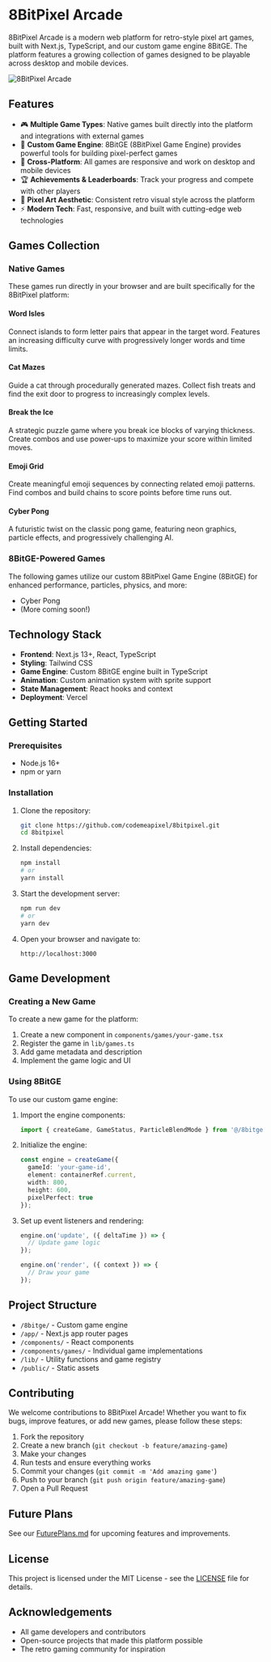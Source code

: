# 8BitPixel Arcade

8BitPixel Arcade is a modern web platform for retro-style pixel art games, built with Next.js, TypeScript, and our custom game engine 8BitGE. The platform features a growing collection of games designed to be playable across desktop and mobile devices.

![8BitPixel Arcade](./public/images/8bitpixel-banner.png)

## Features

- 🎮 **Multiple Game Types**: Native games built directly into the platform and integrations with external games
- 🎲 **Custom Game Engine**: 8BitGE (8BitPixel Game Engine) provides powerful tools for building pixel-perfect games
- 📱 **Cross-Platform**: All games are responsive and work on desktop and mobile devices
- 🏆 **Achievements & Leaderboards**: Track your progress and compete with other players
- 🌈 **Pixel Art Aesthetic**: Consistent retro visual style across the platform
- ⚡ **Modern Tech**: Fast, responsive, and built with cutting-edge web technologies

## Games Collection

### Native Games

These games run directly in your browser and are built specifically for the 8BitPixel platform:

#### Word Isles
Connect islands to form letter pairs that appear in the target word. Features an increasing difficulty curve with progressively longer words and time limits.

#### Cat Mazes
Guide a cat through procedurally generated mazes. Collect fish treats and find the exit door to progress to increasingly complex levels.

#### Break the Ice
A strategic puzzle game where you break ice blocks of varying thickness. Create combos and use power-ups to maximize your score within limited moves.

#### Emoji Grid
Create meaningful emoji sequences by connecting related emoji patterns. Find combos and build chains to score points before time runs out.

#### Cyber Pong
A futuristic twist on the classic pong game, featuring neon graphics, particle effects, and progressively challenging AI.

### 8BitGE-Powered Games

The following games utilize our custom 8BitPixel Game Engine (8BitGE) for enhanced performance, particles, physics, and more:

- Cyber Pong
- (More coming soon!)

## Technology Stack

- **Frontend**: Next.js 13+, React, TypeScript
- **Styling**: Tailwind CSS
- **Game Engine**: Custom 8BitGE engine built in TypeScript
- **Animation**: Custom animation system with sprite support
- **State Management**: React hooks and context
- **Deployment**: Vercel

## Getting Started

### Prerequisites

- Node.js 16+
- npm or yarn

### Installation

1. Clone the repository:
   ```bash
   git clone https://github.com/codemeapixel/8bitpixel.git
   cd 8bitpixel
   ```

2. Install dependencies:
   ```bash
   npm install
   # or
   yarn install
   ```

3. Start the development server:
   ```bash
   npm run dev
   # or
   yarn dev
   ```

4. Open your browser and navigate to:
   ```
   http://localhost:3000
   ```

## Game Development

### Creating a New Game

To create a new game for the platform:

1. Create a new component in `components/games/your-game.tsx`
2. Register the game in `lib/games.ts`
3. Add game metadata and description
4. Implement the game logic and UI

### Using 8BitGE

To use our custom game engine:

1. Import the engine components:
   ```typescript
   import { createGame, GameStatus, ParticleBlendMode } from '@/8bitge'
   ```

2. Initialize the engine:
   ```typescript
   const engine = createGame({
     gameId: 'your-game-id',
     element: containerRef.current,
     width: 800,
     height: 600,
     pixelPerfect: true
   });
   ```

3. Set up event listeners and rendering:
   ```typescript
   engine.on('update', ({ deltaTime }) => {
     // Update game logic
   });
   
   engine.on('render', ({ context }) => {
     // Draw your game
   });
   ```

## Project Structure

- `/8bitge/` - Custom game engine
- `/app/` - Next.js app router pages
- `/components/` - React components
- `/components/games/` - Individual game implementations
- `/lib/` - Utility functions and game registry
- `/public/` - Static assets

## Contributing

We welcome contributions to 8BitPixel Arcade! Whether you want to fix bugs, improve features, or add new games, please follow these steps:

1. Fork the repository
2. Create a new branch (`git checkout -b feature/amazing-game`)
3. Make your changes
4. Run tests and ensure everything works
5. Commit your changes (`git commit -m 'Add amazing game'`)
6. Push to your branch (`git push origin feature/amazing-game`)
7. Open a Pull Request

## Future Plans

See our [FuturePlans.md](./FuturePlans.md) for upcoming features and improvements.

## License

This project is licensed under the MIT License - see the [LICENSE](./LICENSE) file for details.

## Acknowledgements

- All game developers and contributors
- Open-source projects that made this platform possible
- The retro gaming community for inspiration
